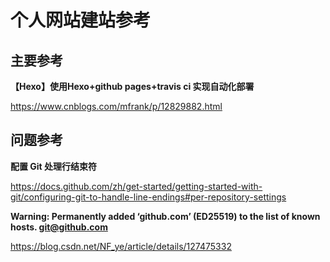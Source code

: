 # 个人网站建站参考

## 主要参考

**【Hexo】使用Hexo+github pages+travis ci 实现自动化部署**

https://www.cnblogs.com/mfrank/p/12829882.html



## 问题参考

**配置 Git 处理行结束符**

https://docs.github.com/zh/get-started/getting-started-with-git/configuring-git-to-handle-line-endings#per-repository-settings

**Warning: Permanently added ‘github.com’ (ED25519) to the list of known hosts. git@github.com**

https://blog.csdn.net/NF_ye/article/details/127475332







